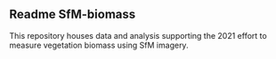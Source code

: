 ## Readme SfM-biomass
This repository houses data and analysis supporting the 2021 effort to measure vegetation biomass 
using SfM imagery. 
